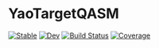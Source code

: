 # YaoTargetQASM

[![Stable](https://img.shields.io/badge/docs-stable-blue.svg)](https://QuantumBFS.github.io/YaoTargetQASM.jl/stable)
[![Dev](https://img.shields.io/badge/docs-dev-blue.svg)](https://QuantumBFS.github.io/YaoTargetQASM.jl/dev)
[![Build Status](https://github.com/QuantumBFS/YaoTargetQASM.jl/workflows/CI/badge.svg)](https://github.com/QuantumBFS/YaoTargetQASM.jl/actions)
[![Coverage](https://codecov.io/gh/QuantumBFS/YaoTargetQASM.jl/branch/master/graph/badge.svg)](https://codecov.io/gh/QuantumBFS/YaoTargetQASM.jl)
